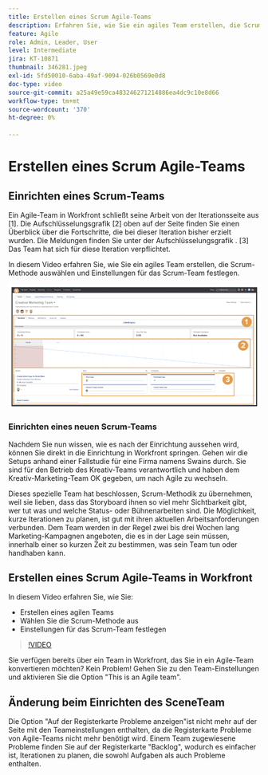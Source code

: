 ```yaml
---
title: Erstellen eines Scrum Agile-Teams
description: Erfahren Sie, wie Sie ein agiles Team erstellen, die Scrum-Methode auswählen und Einstellungen für das Scrum-Team festlegen.
feature: Agile
role: Admin, Leader, User
level: Intermediate
jira: KT-10871
thumbnail: 346281.jpeg
exl-id: 5fd50010-6aba-49af-9094-026b0569e0d8
doc-type: video
source-git-commit: a25a49e59ca483246271214886ea4dc9c10e8d66
workflow-type: tm+mt
source-wordcount: '370'
ht-degree: 0%

---
```


# Erstellen eines Scrum Agile-Teams

## Einrichten eines Scrum-Teams

Ein Agile-Team in Workfront schließt seine Arbeit von der Iterationsseite aus [1]. Die Aufschlüsselungsgrafik [2] oben auf der Seite finden Sie einen Überblick über die Fortschritte, die bei dieser Iteration bisher erzielt wurden. Die Meldungen finden Sie unter der Aufschlüsselungsgrafik . [3] Das Team hat sich für diese Iteration verpflichtet.

In diesem Video erfahren Sie, wie Sie ein agiles Team erstellen, die Scrum-Methode auswählen und Einstellungen für das Scrum-Team festlegen.

![Team-Seite](assets/scrum-agile-team-page.png)

### Einrichten eines neuen Scrum-Teams

Nachdem Sie nun wissen, wie es nach der Einrichtung aussehen wird, können Sie direkt in die Einrichtung in Workfront springen. Gehen wir die Setups anhand einer Fallstudie für eine Firma namens Swains durch. Sie sind für den Betrieb des Kreativ-Teams verantwortlich und haben dem Kreativ-Marketing-Team OK gegeben, um nach Agile zu wechseln.


Dieses spezielle Team hat beschlossen, Scrum-Methodik zu übernehmen, weil sie lieben, dass das Storyboard ihnen so viel mehr Sichtbarkeit gibt, wer tut was und welche Status- oder Bühnenarbeiten sind. Die Möglichkeit, kurze Iterationen zu planen, ist gut mit ihren aktuellen Arbeitsanforderungen verbunden. Dem Team werden in der Regel zwei bis drei Wochen lang Marketing-Kampagnen angeboten, die es in der Lage sein müssen, innerhalb einer so kurzen Zeit zu bestimmen, was sein Team tun oder handhaben kann.

## Erstellen eines Scrum Agile-Teams in Workfront

In diesem Video erfahren Sie, wie Sie:

- Erstellen eines agilen Teams
- Wählen Sie die Scrum-Methode aus
- Einstellungen für das Scrum-Team festlegen

>[!VIDEO](https://video.tv.adobe.com/v/346281/?quality=12&learn=on)

Sie verfügen bereits über ein Team in Workfront, das Sie in ein Agile-Team konvertieren möchten? Kein Problem! Gehen Sie zu den Team-Einstellungen und aktivieren Sie die Option &quot;This is an Agile team&quot;.



## Änderung beim Einrichten des SceneTeam

Die Option &quot;Auf der Registerkarte Probleme anzeigen&quot;ist nicht mehr auf der Seite mit den Teameinstellungen enthalten, da die Registerkarte Probleme von Agile-Teams nicht mehr benötigt wird. Einem Team zugewiesene Probleme finden Sie auf der Registerkarte &quot;Backlog&quot;, wodurch es einfacher ist, Iterationen zu planen, die sowohl Aufgaben als auch Probleme enthalten.
